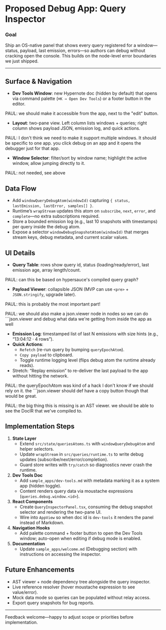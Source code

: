 # Proposed Debug App: Query Inspector

### Goal
Ship an OS-native panel that shows every query registered for a window—status, payload, last emission, errors—so authors can debug without cracking open the console. This builds on the node-level error boundaries we just shipped.

---

## Surface & Navigation
- **Dev Tools Window**: new Hypernote doc (hidden by default) that opens via command palette (`⌘K → Open Dev Tools`) or a footer button in the editor.

PAUL: we should make it accessible from the app, next to the "edit" button.

- **Layout**: two-pane view. Left column lists windows + queries; right column shows payload JSON, emission log, and quick actions.

PAUL: I don't think we need to make it support multiple windows. It should be specific to one app. you click debug on an app and it opens the debugger just for that app.

- **Window Selector**: filter/sort by window name; highlight the active window, allow jumping directly to it.

PAUL: not needed, see above

## Data Flow
- Add `windowQueryDebugAtom(windowId)` capturing `{ status, lastEmission, lastError, samples[] }`.
- Runtime’s `wrapStream` updates this atom on `subscribe`, `next`, `error`, and `complete`—no extra subscriptions required.
- Store a bounded emission log (e.g., last 10 snapshots with timestamps) per query inside the debug atom.
- Expose a selector `windowDebugSnapshotAtom(windowId)` that merges stream keys, debug metadata, and current scalar values.

## UI Details
- **Query Table**: rows show query id, status (loading/ready/error), last emission age, array length/count.

PAUL: can this be based on hypersauce's compiled query graph?

- **Payload Viewer**: collapsible JSON (MVP can use `<pre>` + `JSON.stringify`, upgrade later).

PAUL: this is probably the most important part!

PAUL: we should also make a json.viewer node in nodes so we can do ```json.viewer and debug what data we're getting from inside the app as well

- **Emission Log**: timestamped list of last N emissions with size hints (e.g., “13:04:12 · 4 rows”).
- **Quick Actions**:
  - `Refetch` (re-run query by bumping `queryEpochAtom`).
  - `Copy payload` to clipboard.
  - Toggle runtime logging level (flips debug atom the runtime already reads).
- Stretch: “Replay emission” to re-deliver the last payload to the app without hitting the network.

PAUL: the queryEpochAtom was kind of a hack I don't know if we should rely on it. the ```json.viewer should def have a copy button though that would be great.

PAUL: the big thing this is missing is an AST viewer. we should be able to see the DocIR that we've compiled to.

## Implementation Steps
1. **State Layer**
   - Extend `src/state/queriesAtoms.ts` with `windowQueryDebugAtom` and helper selectors.
   - Update `wrapStream` in `src/queries/runtime.ts` to write debug updates (subscribe/next/error/completion).
   - Guard store writes with `try/catch` so diagnostics never crash the runtime.
2. **Dev Tools Doc**
   - Add `sample_apps/dev-tools.md` with metadata marking it as a system app (hidden toggle).
   - Content renders query data via moustache expressions (`queries.debug.window.<id>`).
3. **React Components**
   - Create `QueryInspectorPanel.tsx`, consuming the debug snapshot selector and rendering the two-pane UI.
   - Wire into `AppView` so when doc id is `dev-tools` it renders the panel instead of Markdown.
4. **Navigation Hooks**
   - Add palette command + footer button to open the Dev Tools window; auto-open when editing if debug mode is enabled.
5. **Documentation**
   - Update `sample_apps/welcome.md` (Debugging section) with instructions on accessing the inspector.

## Future Enhancements
- AST viewer + node dependency tree alongside the query inspector.
- Live reference resolver (hover moustache expression to see value/error).
- Mock data mode so queries can be populated without relay access.
- Export query snapshots for bug reports.

---
Feedback welcome—happy to adjust scope or priorities before implementation.
